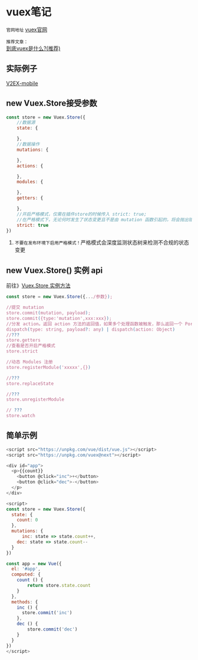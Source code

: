 # vuex笔记
`官网地址` [vuex官网](https://vuex.vuejs.org/zh-cn/)


`推荐文章：`<br>
[到底vuex是什么?(推荐)](https://segmentfault.com/a/1190000007516967?hmsr=toutiao.io&utm_medium=toutiao.io&utm_source=toutiao.io)

## 实际例子
[V2EX-mobile](https://github.com/Vincent1993/V2EX-mobile)

## new Vuex.Store接受参数
```javascript
const store = new Vuex.Store({
	//数据源
	state: {

	},
	//数据操作
	mutations: {

	},
	actions: {

	},
	modules: {

	},
	getters: {

	},	
	//开启严格模式，仅需在插件store的时候传入 strict: true;
	//在严格模式下，无论何时发生了状态变更且不是由 mutation 函数引起的，将会抛出错误
	strict: true
})
```
1. `不要在发布环境下启用严格模式！`严格模式会深度监测状态树来检测不合规的状态变更<br>


## new Vuex.Store() 实例 api
前往》[Vuex.Store 实例方法](https://vuex.vuejs.org/zh-cn/api.html)
```javascript
const store = new Vuex.Store({.../参数});

//提交 mutation
store.commit(mutation, payload);
store.commit({type:'mutation',xxx:xxx});
//分发 action。返回 action 方法的返回值，如果多个处理函数被触发，那么返回一个 Pormise。
dispatch(type: string, payload?: any) | dispatch(action: Object)
//???
store.getters
//查看是否开启严格模式
store.strict

//动态 Modules 注册
store.registerModule('xxxxx',{})

//???
store.replaceState

//???
store.unregisterModule

// ???
store.watch
```


## 简单示例
```javascript
<script src="https://unpkg.com/vue/dist/vue.js"></script>
<script src="https://unpkg.com/vuex@next"></script>

<div id="app">
  <p>{{count}}
    <button @click="inc">+</button>
    <button @click="dec">-</button>
  </p>
</div>

<script>
const store = new Vuex.Store({
  state: {
    count: 0
  },
  mutations: {
      inc: state => state.count++,
    dec: state => state.count--
  }
})

const app = new Vue({
  el: '#app',
  computed: {
    count () {
        return store.state.count
    }
  },
  methods: {
    inc () {
      store.commit('inc')
    },
    dec () {
        store.commit('dec')
    }
  }
})
</script>
```